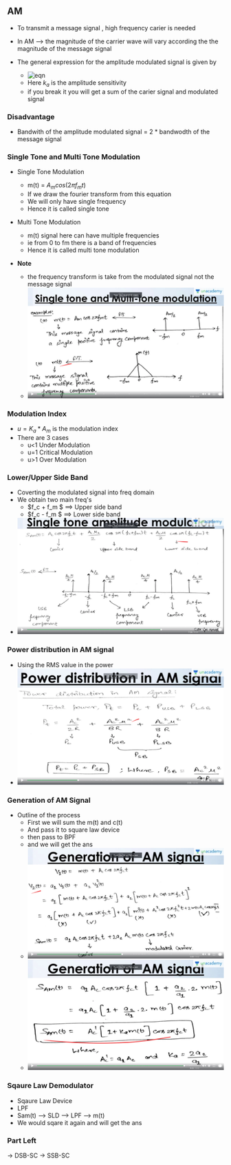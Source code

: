 ## AM
- To transmit a message signal , high frequency carier is needed
- In AM --> the magnitude of the carrier wave will vary according the the magnitude of the message signal
- The general expression for the amplitude modulated signal is given by

  - ![eqn](https://latex.codecogs.com/svg.latex?Ac%20%20(%201%20+%20K_a%20m(t))cos(2\pi%20f_c%20t))
  - Here $k_a$ is the amplitude sensitivity
  - if you break it you will get a sum of the carier signal and modulated signal

### Disadvantage
- Bandwith of the amplitude modulated signal = 2 * bandwodth of the message signal
 
### Single Tone and Multi Tone Modulation
- Single Tone Modulation
  - m(t) = $A_m cos(2\pi f_m t)$
  - If we draw the fourier transform from this equation
  - We will only have single frequency
  - Hence it is called single tone

- Multi Tone Modulation
  - m(t) signal here can have multiple frequencies
  - ie from 0 to fm there is a band of frequencies
  - Hence it is called multi tone modulation

- **Note**
  - the frequency transform is take from the modulated signal not the message signal
  - ![sgtn_mltn](sgtn_mltn.jpg)

### Modulation Index
- $u = K_a * A_m$ is the modulation index
- There are 3 cases
   - u<1 Under Modulation
   - u=1 Critical Modulation
   - u>1 Over Modulation
  
### Lower/Upper Side Band
- Coverting the modulated signal into freq domain
- We obtain two main freq's
   - $f_c + f_m $ ==> Upper side band
   - $f_c - f_m $ ==> Lower side band
- ![lsb_usb](lsb_usb.jpg)

### Power distribution in AM signal
- Using the RMS value in the power
- ![power_dis](power_dis.jpg)

### Generation of AM Signal
- Outline of the process
  - First we will sum the m(t) and c(t)
  - And pass it to square law device
  - then pass to BPF
  - and we will get the ans
  - ![gen_Am](gen_Am.jpg)
  - ![fin_Am](fin_Am.jpg)

### Sqaure Law Demodulator
- Sqaure Law Device
- LPF
- Sam(t) --> SLD --> LPF --> m(t)
- We would sqare it again and will get the ans


### Part Left
-> DSB-SC
-> SSB-SC